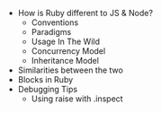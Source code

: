 * How is Ruby different to JS & Node?
  * Conventions
  * Paradigms
  * Usage In The Wild
  * Concurrency Model
  * Inheritance Model
* Similarities between the two
* Blocks in Ruby
* Debugging Tips
  * Using raise with .inspect
  